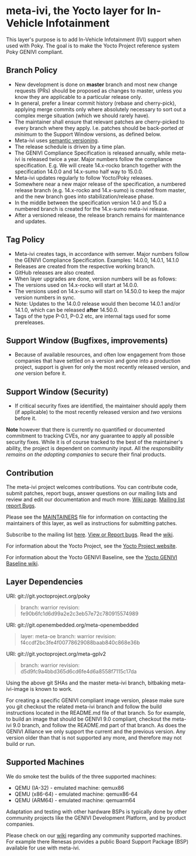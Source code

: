 meta-ivi, the Yocto layer for In-Vehicle Infotainment
=====================================================

This layer's purpose is to add In-Vehicle Infotainment (IVI) support when
used with Poky.  The goal is to make the Yocto Project reference system
Poky GENIVI compliant.

Branch Policy
-------------

- New development is done on **master** branch and most new change requests
  (PRs) should be proposed as changes to master, unless you know they are
  applicable to a particular release only.
- In general, prefer a linear commit history (rebase and cherry-pick),
  applying merge commits only where absolutely necessary to sort out a
  complex merge situation (which we should rarely have).
- The maintainer shall ensure that relevant patches are cherry-picked to
  every branch where they apply. I.e. patches should be back-ported *at
  minimum* to the Support Window versions, as defined below.
- Meta-ivi uses [semantic versioning](http://semver.org/). 
- The release schedule is driven by a time plan.
- The GENIVI Compliance Specification is released annually, while meta-ivi is
  released twice a year. Major numbers follow the compliance specification.
  E.g. We will create 14.x-rocko branch together with the specification
  14.0.0 and 14.x-sumo half way to 15.0.0.
- Meta-ivi updates regularly to follow Yocto/Poky releases.
- Somewhere near a new major release of the specification, a numbered
  release branch (e.g. 14.x-rocko and 14.x-sumo) is created from master, and
  the new branch goes into stabilization/release phase.
- In the middle between the specification version 14.0 and 15.0 a numbered
  branch is created for the 14.x-sumo meta-ivi release.
- After a versioned release, the release branch remains for maintenance and
  updates.

Tag Policy
----------
- Meta-ivi creates tags, in accordance with semver. Major numbers follow
  the GENIVI Compliance Specification. Examples: 14.0.0, 14.0.1, 14.1.0
- Releases are created from the respective working branch.
- GitHub releases are also created.
- When layer upgrades are done, version numbers will be as follows:
- The versions used on 14.x-rocko will start at 14.0.0.
- The versions used on 14.x-sumo will start on 14.50.0 to keep the major version
  numbers in sync.
- Note: Updates to the 14.0.0 release would then become 14.0.1 and/or 14.1.0,
  which can be released __after__ 14.50.0.
- Tags of the type P-0.1, P-0.2 etc, are internal tags used for some
  prereleases.

Support Window (Bugfixes, improvements)
---------------------------------------

- Because of available resources, and often low engagement from those companies
that have settled on a version and gone into a production project, support
is given for only the most recently released version, and *one* version
before it.

Support Window (Security)
-------------------------

- If critical security fixes are identified, the maintainer should apply
them (if applicable) to the most recently released version and *two*
versions before it.

**Note** however that there is currently no quantified or documented
commitment to tracking CVEs, nor any guarantee to apply all possible
security fixes.  While it is of course tracked to the best of the
maintainer's ability, the project is dependent on community input.  All the
_responsibility remains on the adopting companies_ to secure their final
products.

Contribution
-------------

The meta-ivi project welcomes contributions. You can contribute code,
submit patches, report bugs, answer questions on our mailing lists and
review and edit our documentation and much more.
[Wiki page](https://at.projects.genivi.org/wiki/display/PROJ/meta-ivi).
[Mailing list](https://lists.genivi.org/mailman/listinfo/genivi-meta-ivi_lists.genivi.org)
[report Bugs](https://at.projects.genivi.org/jira/projects/BASE/).

Please see the
[MAINTAINERS](https://github.com/GENIVI/meta-ivi/blob/master/MAINTAINERS)
file for information on contacting the maintainers
of this layer, as well as instructions for submitting patches.

Subscribe to the mailing list
    [here](https://lists.genivi.org/mailman/listinfo/genivi-meta-ivi).
[View or Report bugs](https://at.projects.genivi.org/jira/secure/RapidBoard.jspa?rapidView=10&projectKey=BASE).
Read the [wiki](https://at.projects.genivi.org/wiki/display/PROJ/meta-ivi).

For information about the Yocto Project, see the
[Yocto Project website](https://www.yoctoproject.org).

For information about the Yocto GENIVI Baseline, see the
[Yocto GENIVI Baseline wiki](https://at.projects.genivi.org/wiki/display/PROJ/GENIVI+Baselines).

Layer Dependencies
------------------

URI: git://git.yoctoproject.org/poky
> branch:   warrior
> revision: fe90b6fc1d6d99a2e2c3eb57e72c780915574989

URI: git://git.openembedded.org/meta-openembedded
> layer:    meta-oe
> branch:   warrior
> revision: f4ccdf2bc3fe4f00778629088baab840c868e36b

URI: git://git.yoctoproject.org/meta-gplv2
> branch:   warrior
> revision: d5d9fc9a4bbd365d6cd6fe4d6a8558f7115c17da

Using the above git SHAs and the master meta-ivi branch,
 bitbaking meta-ivi-image is known to work.

For creating a specific GENIVI compliant image version, please make sure you
git checkout the related meta-ivi branch and follow the build instructions
located in the README.md file of that branch.  So for example, to build
an image that should be GENIVI 9.0 compliant, checkout the meta-ivi 9.0 branch,
and follow the README.md part of that branch.  As does the GENIVI Alliance
we only support the current and the previous version.  Any version older
than that is not supported any more, and therefore may not build or run.

Supported Machines
------------------

We do smoke test the builds of the three supported machines:

* QEMU (IA-32) - emulated machine: qemux86
* QEMU (x86-64) - emulated machine: qemux86-64
* QEMU (ARM64) - emulated machine: qemuarm64

Adaptation and testing with other hardware BSPs is typically done by other
community projects like the GENIVI Development Platform, and by product
companies.

Please check on our [wiki](https://at.projects.genivi.org/wiki/display/PROJ/meta-ivi)
regarding any community supported machines.
For example there Renesas provides a public Board Support Package (BSP)
available for use with meta-ivi.

